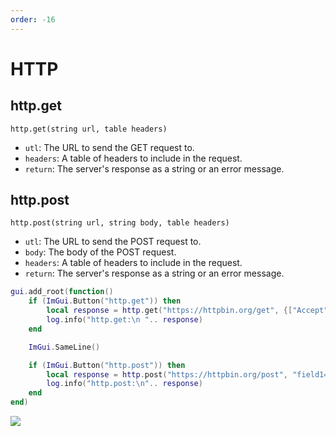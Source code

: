 ```yaml
---
order: -16
---
```


# HTTP

## http.get

`http.get(string url, table headers)`
* `utl`: The URL to send the GET request to.
* `headers`: A table of headers to include in the request.
* `return`: The server's response as a string or an error message.

## http.post

`http.post(string url, string body, table headers)`
* `utl`: The URL to send the POST request to.
* `body`: The body of the POST request.
* `headers`: A table of headers to include in the request.
* `return`: The server's response as a string or an error message.

```lua #3-4,10-11
gui.add_root(function()   
    if (ImGui.Button("http.get")) then
        local response = http.get("https://httpbin.org/get", {["Accept"] = "application/json"})
        log.info("http.get:\n ".. response)
    end

    ImGui.SameLine()

    if (ImGui.Button("http.post")) then
        local response = http.post("https://httpbin.org/post", "field1=value1&field2=value2", {["Content-Type"] = "application/x-www-form-urlencoded"})
        log.info("http.post:\n".. response)
    end
end)
```
![](https://i.imgur.com/9xWm4p2.png)